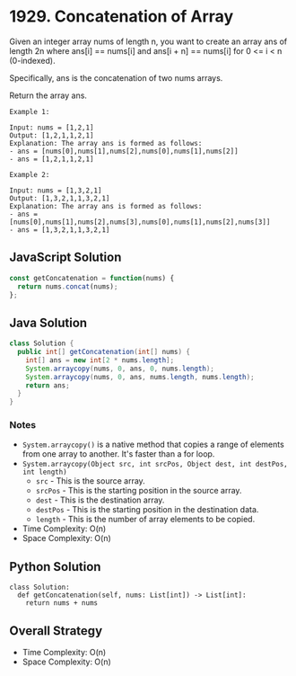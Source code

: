 # 1929. Concatenation of Array

Given an integer array nums of length n, you want to create an array ans of length 2n where ans[i] == nums[i] and ans[i + n] == nums[i] for 0 <= i < n (0-indexed).

Specifically, ans is the concatenation of two nums arrays.

Return the array ans.
 
```
Example 1:

Input: nums = [1,2,1]
Output: [1,2,1,1,2,1]
Explanation: The array ans is formed as follows:
- ans = [nums[0],nums[1],nums[2],nums[0],nums[1],nums[2]]
- ans = [1,2,1,1,2,1]

Example 2:

Input: nums = [1,3,2,1]
Output: [1,3,2,1,1,3,2,1]
Explanation: The array ans is formed as follows:
- ans = [nums[0],nums[1],nums[2],nums[3],nums[0],nums[1],nums[2],nums[3]]
- ans = [1,3,2,1,1,3,2,1]
```

## JavaScript Solution
```js
const getConcatenation = function(nums) {
  return nums.concat(nums);
};
```

## Java Solution
```java
class Solution {
  public int[] getConcatenation(int[] nums) {
    int[] ans = new int[2 * nums.length];
    System.arraycopy(nums, 0, ans, 0, nums.length);
    System.arraycopy(nums, 0, ans, nums.length, nums.length);
    return ans;
  }
}
```
### Notes
- `System.arraycopy()` is a native method that copies a range of elements from one array to another. It's faster than a for loop.
- `System.arraycopy(Object src, int srcPos, Object dest, int destPos, int length)`
  - `src` - This is the source array.
  - `srcPos` - This is the starting position in the source array.
  - `dest` - This is the destination array.
  - `destPos` - This is the starting position in the destination data.
  - `length` - This is the number of array elements to be copied.
- Time Complexity: O(n)
- Space Complexity: O(n)

## Python Solution
```py3
class Solution:
  def getConcatenation(self, nums: List[int]) -> List[int]:
    return nums + nums
```

## Overall Strategy
- Time Complexity: O(n)
- Space Complexity: O(n)

